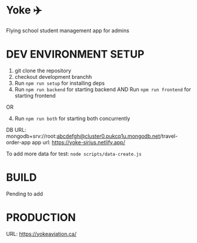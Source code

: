 # Yoke ✈️
Flying school student management app for admins

DEV ENVIRONMENT SETUP
====================
1. git clone the repository
2. checkout development branchh
3. Run ```npm run setup``` for installing deps
4. Run ```npm run backend``` for starting backend AND Run ```npm run frontend``` for starting frontend 

OR

4. Run ```npm run both``` for starting both concurrently

DB URL: mongodb+srv://root:abcdefgh@cluster0.pukcq1u.mongodb.net/travel-order-app
app url: https://yoke-sirius.netlify.app/

To add more data for test: ```node scripts/data-create.js```

BUILD
====================
Pending to add

PRODUCTION
====================
URL: https://yokeaviation.ca/